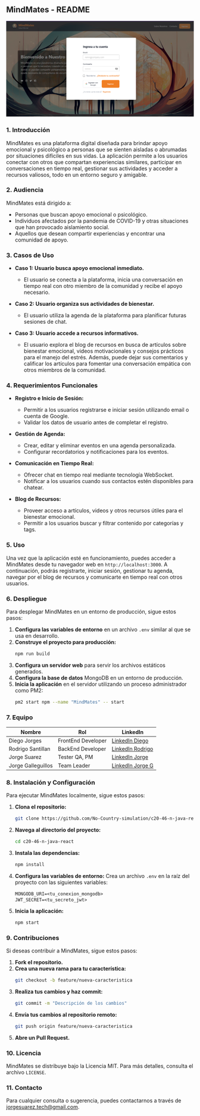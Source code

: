 
## MindMates - README

![MindMates Logo](https://github.com/No-Country-simulation/c20-46-n-java-react/blob/main/Frontend/src/assets/screenshots/mindmates-login.png)  

### 1. **Introducción**
MindMates es una plataforma digital diseñada para brindar apoyo emocional y psicológico a personas que se sienten aisladas o abrumadas por situaciones difíciles en sus vidas. La aplicación permite a los usuarios conectar con otros que compartan experiencias similares, participar en conversaciones en tiempo real, gestionar sus actividades y acceder a recursos valiosos, todo en un entorno seguro y amigable.

### 2. **Audiencia**
MindMates está dirigido a:
- Personas que buscan apoyo emocional o psicológico.
- Individuos afectados por la pandemia de COVID-19 y otras situaciones que han provocado aislamiento social.
- Aquellos que desean compartir experiencias y encontrar una comunidad de apoyo.

### 3. **Casos de Uso**
- **Caso 1: Usuario busca apoyo emocional inmediato.**
  - El usuario se conecta a la plataforma, inicia una conversación en tiempo real con otro miembro de la comunidad y recibe el apoyo necesario.
  
- **Caso 2: Usuario organiza sus actividades de bienestar.**
  - El usuario utiliza la agenda de la plataforma para planificar futuras sesiones de chat.
  
- **Caso 3: Usuario accede a recursos informativos.**
  - El usuario explora el blog de recursos en busca de artículos sobre bienestar emocional, videos motivacionales y consejos prácticos para el manejo del estrés. Además, puede dejar sus comentarios y calificar los artículos para fomentar una conversación empática con otros miembros de la comunidad.

### 4. **Requerimientos Funcionales**
- **Registro e Inicio de Sesión:**
  - Permitir a los usuarios registrarse e iniciar sesión utilizando email o cuenta de Google.
  - Validar los datos de usuario antes de completar el registro.

- **Gestión de Agenda:**
  - Crear, editar y eliminar eventos en una agenda personalizada.
  - Configurar recordatorios y notificaciones para los eventos.

- **Comunicación en Tiempo Real:**
  - Ofrecer chat en tiempo real mediante tecnología WebSocket.
  - Notificar a los usuarios cuando sus contactos estén disponibles para chatear.

- **Blog de Recursos:**
  - Proveer acceso a artículos, videos y otros recursos útiles para el bienestar emocional.
  - Permitir a los usuarios buscar y filtrar contenido por categorías y tags.

### 5. **Uso**
Una vez que la aplicación esté en funcionamiento, puedes acceder a MindMates desde tu navegador web en `http://localhost:3000`. A continuación, podrás registrarte, iniciar sesión, gestionar tu agenda, navegar por el blog de recursos y comunicarte en tiempo real con otros usuarios.

### 6. **Despliegue**
Para desplegar MindMates en un entorno de producción, sigue estos pasos:

1. **Configura las variables de entorno** en un archivo `.env` similar al que se usa en desarrollo.
2. **Construye el proyecto para producción:**
   ```bash
   npm run build
   ```
3. **Configura un servidor web** para servir los archivos estáticos generados.
4. **Configura la base de datos** MongoDB en un entorno de producción.
5. **Inicia la aplicación** en el servidor utilizando un proceso administrador como PM2:
   ```bash
   pm2 start npm --name "MindMates" -- start
   ```

### 7. **Equipo**
| Nombre                      | Rol                   | LinkedIn                                           |
|-----------------------------|-----------------------|---------------------------------------------------|
| Diego Jorges                 | FrontEnd Developer    | [LinkedIn Diego](https://www.linkedin.com/in/diegojorges)        |
| Rodrigo Santillan            | BackEnd Developer     | [LinkedIn Rodrigo](https://www.linkedin.com/in/rodrigosantillan) |
| Jorge Suarez                 | Tester QA, PM         | [LinkedIn Jorge](https://www.linkedin.com/in/jorgesuareztech)    |
| Jorge Galleguillos           | Team Leader            | [LinkedIn Jorge G](https://www.linkedin.com/in/jorgeg)           |

### 8. **Instalación y Configuración**
Para ejecutar MindMates localmente, sigue estos pasos:

1. **Clona el repositorio:**
   ```bash
   git clone https://github.com/No-Country-simulation/c20-46-n-java-react.git
   ```
   
2. **Navega al directorio del proyecto:**
   ```bash
   cd c20-46-n-java-react
   ```

3. **Instala las dependencias:**
   ```bash
   npm install
   ```

4. **Configura las variables de entorno:**
   Crea un archivo `.env` en la raíz del proyecto con las siguientes variables:
   ```plaintext
   MONGODB_URI=<tu_conexion_mongodb>
   JWT_SECRET=<tu_secreto_jwt>
   ```

5. **Inicia la aplicación:**
   ```bash
   npm start
   ```

### 9. **Contribuciones**
Si deseas contribuir a MindMates, sigue estos pasos:

1. **Fork el repositorio.**
2. **Crea una nueva rama para tu característica:**
   ```bash
   git checkout -b feature/nueva-caracteristica
   ```
3. **Realiza tus cambios y haz commit:**
   ```bash
   git commit -m "Descripción de los cambios"
   ```
4. **Envía tus cambios al repositorio remoto:**
   ```bash
   git push origin feature/nueva-caracteristica
   ```
5. **Abre un Pull Request.**

### 10. **Licencia**
MindMates se distribuye bajo la Licencia MIT. Para más detalles, consulta el archivo `LICENSE`.

### 11. **Contacto**
Para cualquier consulta o sugerencia, puedes contactarnos a través de [jorgesuarez.tech@gmail.com](mailto:jorgesuarez.tech@gmail.com).


